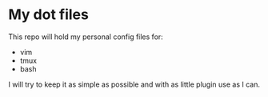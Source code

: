 # My dot files
This repo will hold my personal config files for:
- vim
- tmux
- bash

I will try to keep it as simple as possible and with as little plugin use as I can.
